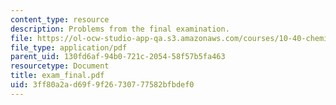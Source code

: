 ```yaml
---
content_type: resource
description: Problems from the final examination.
file: https://ol-ocw-studio-app-qa.s3.amazonaws.com/courses/10-40-chemical-engineering-thermodynamics-fall-2003/3ff80a2ad69f9f26730777582bfbdef0_exam_final.pdf
file_type: application/pdf
parent_uid: 130fd6af-94b0-721c-2054-58f57b5fa463
resourcetype: Document
title: exam_final.pdf
uid: 3ff80a2a-d69f-9f26-7307-77582bfbdef0
---
```

